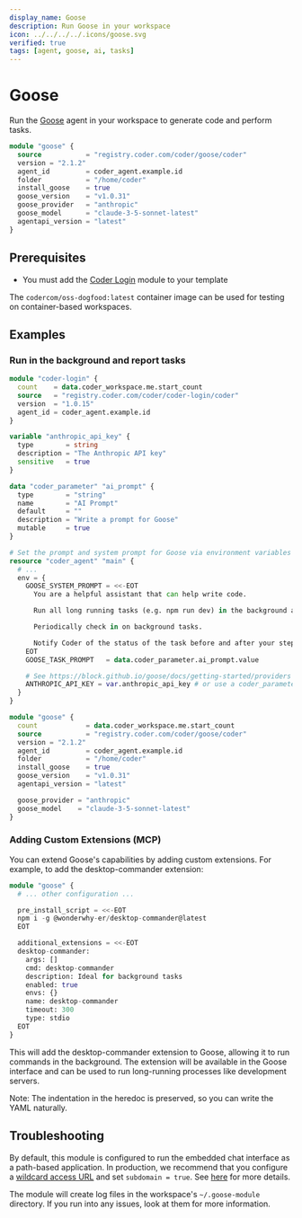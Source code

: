 ```yaml
---
display_name: Goose
description: Run Goose in your workspace
icon: ../../../../.icons/goose.svg
verified: true
tags: [agent, goose, ai, tasks]
---
```


# Goose

Run the [Goose](https://block.github.io/goose/) agent in your workspace to generate code and perform tasks.

```tf
module "goose" {
  source           = "registry.coder.com/coder/goose/coder"
  version = "2.1.2"
  agent_id         = coder_agent.example.id
  folder           = "/home/coder"
  install_goose    = true
  goose_version    = "v1.0.31"
  goose_provider   = "anthropic"
  goose_model      = "claude-3-5-sonnet-latest"
  agentapi_version = "latest"
}
```

## Prerequisites

- You must add the [Coder Login](https://registry.coder.com/modules/coder-login) module to your template

The `codercom/oss-dogfood:latest` container image can be used for testing on container-based workspaces.

## Examples

### Run in the background and report tasks

```tf
module "coder-login" {
  count    = data.coder_workspace.me.start_count
  source   = "registry.coder.com/coder/coder-login/coder"
  version  = "1.0.15"
  agent_id = coder_agent.example.id
}

variable "anthropic_api_key" {
  type        = string
  description = "The Anthropic API key"
  sensitive   = true
}

data "coder_parameter" "ai_prompt" {
  type        = "string"
  name        = "AI Prompt"
  default     = ""
  description = "Write a prompt for Goose"
  mutable     = true
}

# Set the prompt and system prompt for Goose via environment variables
resource "coder_agent" "main" {
  # ...
  env = {
    GOOSE_SYSTEM_PROMPT = <<-EOT
      You are a helpful assistant that can help write code.

      Run all long running tasks (e.g. npm run dev) in the background and not in the foreground.

      Periodically check in on background tasks.

      Notify Coder of the status of the task before and after your steps.
    EOT
    GOOSE_TASK_PROMPT   = data.coder_parameter.ai_prompt.value

    # See https://block.github.io/goose/docs/getting-started/providers
    ANTHROPIC_API_KEY = var.anthropic_api_key # or use a coder_parameter
  }
}

module "goose" {
  count            = data.coder_workspace.me.start_count
  source           = "registry.coder.com/coder/goose/coder"
  version = "2.1.2"
  agent_id         = coder_agent.example.id
  folder           = "/home/coder"
  install_goose    = true
  goose_version    = "v1.0.31"
  agentapi_version = "latest"

  goose_provider = "anthropic"
  goose_model    = "claude-3-5-sonnet-latest"
}
```

### Adding Custom Extensions (MCP)

You can extend Goose's capabilities by adding custom extensions. For example, to add the desktop-commander extension:

```tf
module "goose" {
  # ... other configuration ...

  pre_install_script = <<-EOT
  npm i -g @wonderwhy-er/desktop-commander@latest
  EOT

  additional_extensions = <<-EOT
  desktop-commander:
    args: []
    cmd: desktop-commander
    description: Ideal for background tasks
    enabled: true
    envs: {}
    name: desktop-commander
    timeout: 300
    type: stdio
  EOT
}
```

This will add the desktop-commander extension to Goose, allowing it to run commands in the background. The extension will be available in the Goose interface and can be used to run long-running processes like development servers.

Note: The indentation in the heredoc is preserved, so you can write the YAML naturally.

## Troubleshooting

By default, this module is configured to run the embedded chat interface as a path-based application. In production, we recommend that you configure a [wildcard access URL](https://coder.com/docs/admin/setup#wildcard-access-url) and set `subdomain = true`. See [here](https://coder.com/docs/tutorials/best-practices/security-best-practices#disable-path-based-apps) for more details.

The module will create log files in the workspace's `~/.goose-module` directory. If you run into any issues, look at them for more information.
